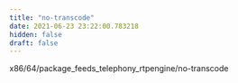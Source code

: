```yaml
---
title: "no-transcode"
date: 2021-06-23 23:22:00.783218
hidden: false
draft: false
---
```


x86/64/package_feeds_telephony_rtpengine/no-transcode

